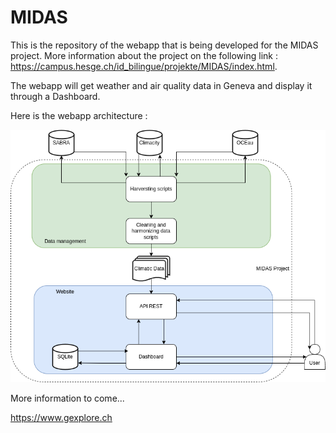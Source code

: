 # MIDAS

This is the repository of the webapp that is being developed for the MIDAS project.
More information about the project on the following link : https://campus.hesge.ch/id_bilingue/projekte/MIDAS/index.html.

The webapp will get weather and air quality data in Geneva and display it through a Dashboard.

Here is the webapp architecture :

![](midas_diagramme.png)

More information to come...

https://www.gexplore.ch
